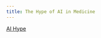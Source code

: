 ```yaml
---
title: The Hype of AI in Medicine
---
```


[AI Hype](https://www.scientificamerican.com/article/ai-in-medicine-is-overhyped/)